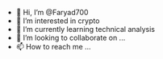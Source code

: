 - 👋 Hi, I’m @Faryad700
- 👀 I’m interested in crypto
- 🌱 I’m currently learning technical analysis
- 💞️ I’m looking to collaborate on ...
- 📫 How to reach me ...

<!---
Faryad700/Faryad700 is a ✨ special ✨ repository because its `README.md` (this file) appears on your GitHub profile.
You can click the Preview link to take a look at your changes.
--->
